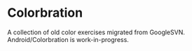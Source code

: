 # Colorbration

A collection of old color exercises migrated from GoogleSVN.
Android/Colorbration is work-in-progress.
